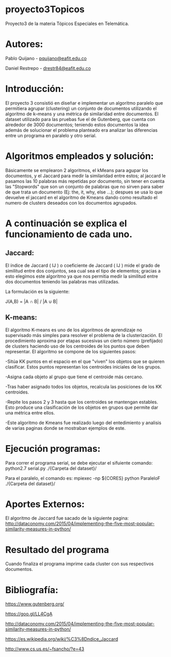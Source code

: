 # proyecto3Topicos
Proyecto3 de la materia Tópicos Especiales en Telemática. 

# Autores:

Pablo Quijano - pquijano@eafit.edu.co

Daniel Restrepo - drestr84@eafit.edu.co

# Introducción:

El proyecto 3 consistió en diseñar e implementar un algoritmo paralelo que permitiera agrupar (clustering) un conjunto de documentos utilizando el algoritmo de k–means y una métrica de similaridad entre documentos. El dataset utilizado para las pruebas fue el de Gutenberg, que cuenta con alrededor de 3000 documentos; teniendo estos documentos la idea además de solucionar el problema planteado era analizar las diferencias entre un programa en paralelo y otro serial.

# Algoritmos empleados y solución:

Básicamente se emplearon 2 algoritmos, el kMeans para agupar los documentos, y el Jaccard para medir la similaridad entre estos; al jaccard le pasamos las 10 palabras más repetidas por documento, sin tener en cuenta las "Stopwords" que son un conjunto de palabras que no sirven para saber de que trata un documento (Ej: the, it, why, else ...); despues se usa lo que devuelve el jaccard en el algoritmo de Kmeans dando como resultado el numero de clusters deseados con los documentos agrupados.

# A continuación se explica el funcionamiento de cada uno.

## Jaccard:

El índice de Jaccard ( IJ ) o coeficiente de Jaccard ( IJ ) mide el grado de similitud entre dos conjuntos, sea cual sea el tipo de elementos; gracias a esto elegimos este algoritmo ya que nos permitia medir la similitud entre dos documentos teniendo las palabras mas utilizadas.

La formulación es la siguiente:

J(A,B) = |A ∩ B| / |A ∪ B|

## K-means:

El algoritmo K-means es uno de los algoritmos de aprendizaje no supervisado más simples para resolver el problema de la clusterización. El procedimiento aproxima por etapas sucesivas un cierto número (prefijado) de clusters haciendo uso de los centroides de los puntos que deben representar.
El algoritmo se compone de los siguientes pasos:

-Sitúa KK puntos en el espacio en el que "viven" los objetos que se quieren clasificar. Estos puntos representan los centroides iniciales de los grupos.

-Asigna cada objeto al grupo que tiene el centroide más cercano.

-Tras haber asignado todos los objetos, recalcula las posiciones de los KK centroides.

-Repite los pasos 2 y 3 hasta que los centroides se mantengan estables. Esto produce una clasificación de los objetos en grupos que permite dar una métrica entre ellos.

-Este algoritmo de Kmeans fue realizado luego del entedimiento y analisis de varias paginas donde se mostraban ejemplos de este.


# Ejecución programas:

Para correr el programa serial, se debe ejecutar el sifuiente comando: python2.7 serial.py ./{Carpeta del dataset}/

Para el paralelo, el comando es: mpiexec -np ${CORES} python ParaleloF ./{Carpeta del dataset}/

# Aportes Externos:
El algoritmo de Jaccard fue sacado de la siguiente pagina:
http://dataconomy.com/2015/04/implementing-the-five-most-popular-similarity-measures-in-python/

# Resultado del programa

Cuando finaliza el programa imprime cada cluster con sus respectivos documentos.


# Bibliografía:

https://www.gutenberg.org/

https://goo.gl/LL4CgA

http://dataconomy.com/2015/04/implementing-the-five-most-popular-similarity-measures-in-python/

https://es.wikipedia.org/wiki/%C3%8Dndice_Jaccard

http://www.cs.us.es/~fsancho/?e=43


